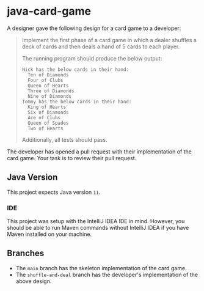 # java-card-game

A designer gave the following design for a card game to a developer:

> Implement the first phase of a card game in which a dealer shuffles a deck of cards and then deals a hand of 5 cards to each player.
> 
> The running program should produce the below output:
> 
> ```
> Nick has the below cards in their hand:
>   Ten of Diamonds
>   Four of Clubs
>   Queen of Hearts
>   Three of Diamonds
>   Nine of Diamonds
> Tommy has the below cards in their hand:
>   King of Hearts
>   Six of Diamonds
>   Ace of Clubs
>   Queen of Spades
>   Two of Hearts
> ```
> 
> Additionally, all tests should pass.

The developer has opened a pull request with their implementation of the card game. Your task is to review their pull request.

## Java Version

This project expects Java version `11`.

### IDE

This project was setup with the IntelliJ IDEA IDE in mind. However, you should be able to run Maven commands without IntelliJ IDEA if you have Maven installed on your machine.

## Branches

- The `main` branch has the skeleton implementation of the card game.
- The `shuffle-and-deal` branch has the developer's implementation of the above design.
